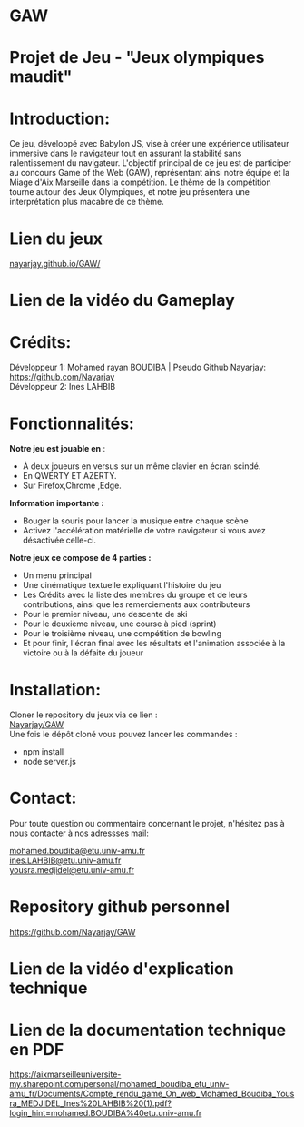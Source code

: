 # GAW
 
# Projet de Jeu - "Jeux olympiques maudit"

# Introduction:

Ce jeu, développé avec Babylon JS, vise à créer une expérience utilisateur immersive dans le navigateur tout en assurant la stabilité sans ralentissement du navigateur. L'objectif principal de ce jeu est de participer au concours Game of the Web (GAW), représentant ainsi notre équipe et la Miage d'Aix Marseille dans la compétition. Le thème de la compétition tourne autour des Jeux Olympiques, et notre jeu présentera une interprétation plus macabre de ce thème.

# Lien du jeux 
[nayarjay.github.io/GAW/](https://nayarjay.github.io/GAW/)

# Lien de la vidéo du Gameplay

# Crédits:

Développeur 1: Mohamed rayan BOUDIBA | Pseudo Github Nayarjay: https://github.com/Nayarjay <br>
Développeur 2: Ines LAHBIB



# Fonctionnalités:

**Notre jeu est jouable en**  :
- À deux joueurs en versus sur un même clavier en écran scindé. 
- En QWERTY ET AZERTY.
- Sur Firefox,Chrome ,Edge.

**Information importante :** 
- Bouger la souris pour lancer la musique entre chaque scène
- Activez l'accélération matérielle de votre navigateur si vous avez désactivée celle-ci.
  
**Notre jeux ce compose de 4 parties :**

- Un menu principal
- Une cinématique textuelle expliquant l'histoire du jeu
- Les Crédits avec la liste des membres du groupe et de leurs contributions, ainsi que les remerciements aux contributeurs
- Pour le premier niveau, une descente de ski
- Pour le deuxième niveau, une course à pied (sprint)
- Pour le troisième niveau, une compétition de bowling
- Et pour finir, l'écran final avec les résultats et l'animation associée à la victoire ou à la défaite du joueur


# Installation:
Cloner le repository du jeux via ce lien :<br>
[Nayarjay/GAW](https://github.com/Nayarjay/GAW.git)<br>
Une fois le dépôt cloné vous pouvez lancer les commandes :
- npm install
-  node server.js 


# Contact:
Pour toute question ou commentaire concernant le projet, n'hésitez pas à nous contacter à nos adressses mail:

mohamed.boudiba@etu.univ-amu.fr <br>
ines.LAHBIB@etu.univ-amu.fr <br>
yousra.medjidel@etu.univ-amu.fr <br>

# Repository github personnel

https://github.com/Nayarjay/GAW
# Lien de la vidéo d'explication technique

# Lien de la documentation technique en PDF 
https://aixmarseilleuniversite-my.sharepoint.com/personal/mohamed_boudiba_etu_univ-amu_fr/Documents/Compte_rendu_game_On_web_Mohamed_Boudiba_Yousra_MEDJIDEL_Ines%20LAHBIB%20(1).pdf?login_hint=mohamed.BOUDIBA%40etu.univ-amu.fr

